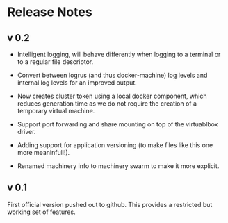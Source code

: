 # Release Notes

## v 0.2

* Intelligent logging, will behave differently when logging to a
  terminal or to a regular file descriptor.

* Convert between logrus (and thus docker-machine) log levels and
  internal log levels for an improved output.

* Now creates cluster token using a local docker component, which
  reduces generation time as we do not require the creation of a
  temporary virtual machine.

* Support port forwarding and share mounting on top of the virtuablbox
  driver.

* Adding support for application versioning (to make files like this
  one more meaninfull!).

* Renamed machinery info to machinery swarm to make it more explicit.

## v 0.1

First official version pushed out to github.  This provides a
restricted but working set of features.